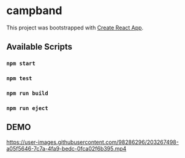 # campband

This project was bootstrapped with [Create React App](https://github.com/facebook/create-react-app).

## Available Scripts

### `npm start`
### `npm test`
### `npm run build`
### `npm run eject`


## DEMO

https://user-images.githubusercontent.com/98286296/203267498-a05f5646-7c7a-4fa9-bedc-0fca02f6b395.mp4
